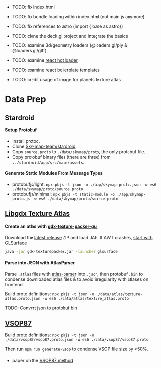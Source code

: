 
- TODO: fix index.html
- TODO: fix bundle loading within index.html (not main.js anymore)
- TODO: fix references to astro (import { base as astro})
- TODO: clone the deck.gl project and integrate the basics

- TODO: examine 3d/geometry loaders (@loaders.gl/ply & @loaders.gl/gltf)
- TODO: examine [react hot loader](https://github.com/gaearon/react-hot-loader)
- TODO: examine react boilerplate templates
- TODO: credit usage of image for planets texture atlas

# Data Prep 

## Stardroid

#### Setup Protobuf

- Install protoc. 
- Clone [Sky-map-team/stardroid](https://github.com:sky-map-team/stardroid). 
- Copy `source.proto` to `./data/skymap/proto`, the only protobuf file. 
- Copy protobuf binary files (there are three) from
  `../stardroid/app/src/main/assets`.

#### Generate Static Modules From Message Types

- protobufjs/light: `npx pbjs -t json -o ./app/skymap-proto.json -w es6 ./data/skymap/proto/source.proto`
- protobufjs/minimal: `npx pbjs -t static-module -o ./app/skymap-proto.js -w es6 ./data/skymap/proto/source.proto`

#### 

## [Libgdx Texture Atlas]()

#### Create an atlas with [gdx-texture-packer-gui](https://github.com/crashinvaders/gdx-texture-packer-gui)

Download the [latest release](https://github.com/crashinvaders/gdx-texture-packer-gui/releases) ZIP and load JAR. If AWT crashes, [start with GLSurface](https://github.com/crashinvaders/gdx-texture-packer-gui/issues/30)

```sh
java -jar gdx-texturepacker.jar -launcher glsurface
```

#### Parse into JSON with AtlasParser

Parse `.atlas` files with
[atlas-parser](https://github.com/uupaa/TextureAtlas.js/) into `.json`, then
protobuf `.bin` to condense downloaded atlas files & to avoid irregularity with atlases on frontend. 

Build proto definitions: `npx pbjs -t json -o ./data/atlas/texture-atlas.proto.json -w es6 ./data/atlas/texture_atlas.proto`

TODO: Convert json to protobuf bin

## [VSOP87]()

Build proto definitions: `npx pbjs -t json -o ./data/vsop87/vsop87.proto.json -w es6 ./data/vsop87/vsop87.proto`

Then run `npm run generate-vsop` to condense VSOP file size by >50%.

#### 

- paper on the [VSOP87
  method](http://adsabs.harvard.edu/full/1988A%26A...202..309B)
